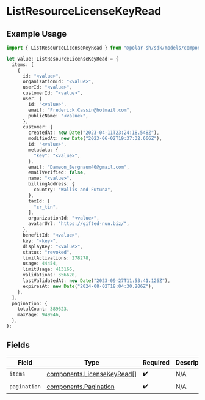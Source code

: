 # ListResourceLicenseKeyRead

## Example Usage

```typescript
import { ListResourceLicenseKeyRead } from "@polar-sh/sdk/models/components";

let value: ListResourceLicenseKeyRead = {
  items: [
    {
      id: "<value>",
      organizationId: "<value>",
      userId: "<value>",
      customerId: "<value>",
      user: {
        id: "<value>",
        email: "Frederick.Cassin@hotmail.com",
        publicName: "<value>",
      },
      customer: {
        createdAt: new Date("2023-04-11T23:24:18.548Z"),
        modifiedAt: new Date("2023-06-02T19:37:32.666Z"),
        id: "<value>",
        metadata: {
          "key": "<value>",
        },
        email: "Dameon_Bergnaum40@gmail.com",
        emailVerified: false,
        name: "<value>",
        billingAddress: {
          country: "Wallis and Futuna",
        },
        taxId: [
          "cr_tin",
        ],
        organizationId: "<value>",
        avatarUrl: "https://gifted-nun.biz/",
      },
      benefitId: "<value>",
      key: "<key>",
      displayKey: "<value>",
      status: "revoked",
      limitActivations: 278278,
      usage: 44454,
      limitUsage: 413166,
      validations: 356620,
      lastValidatedAt: new Date("2023-09-27T11:53:41.126Z"),
      expiresAt: new Date("2024-08-02T18:04:30.206Z"),
    },
  ],
  pagination: {
    totalCount: 389623,
    maxPage: 949946,
  },
};
```

## Fields

| Field                                                                    | Type                                                                     | Required                                                                 | Description                                                              |
| ------------------------------------------------------------------------ | ------------------------------------------------------------------------ | ------------------------------------------------------------------------ | ------------------------------------------------------------------------ |
| `items`                                                                  | [components.LicenseKeyRead](../../models/components/licensekeyread.md)[] | :heavy_check_mark:                                                       | N/A                                                                      |
| `pagination`                                                             | [components.Pagination](../../models/components/pagination.md)           | :heavy_check_mark:                                                       | N/A                                                                      |